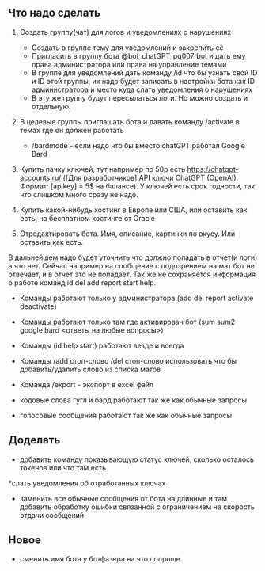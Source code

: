 ## Что надо сделать

1. Создать группу(чат) для логов и уведомлениях о нарушениях
   * Создать в группе тему для уведомлений и закрепить её
   * Пригласить в группу бота @bot_chatGPT_pq007_bot и дать ему права администратора или права на управление темами
   * В группе для уведомлений дать команду /id что бы узнать свой ID и ID этой группы, их надо будет записать в настройки бота как ID администратора и место куда слать уведомления о нарушениях
   * В эту же группу будут пересылаться логи. Но можно создать и отдельную.

2. В целевые группы приглашать бота и давать команду /activate в темах где он должен работать
   * /bardmode - если надо что бы вместо chatGPT работал Google Bard

4. Купить пачку ключей, тут например по 50р есть https://chatgpt-accounts.ru/  ([Для разработчиков] API ключи ChatGPT (OpenAI). Формат: [apikey] = 5$ на балансе). У ключей есть срок годности, так что слишком много сразу не надо.
5. Купить какой-нибудь хостинг в Европе или США, или оставить как есть, на бесплатном хостинге от Oracle
6. Отредактировать бота. Имя, описание, картинки по вкусу. Или оставить как есть.


В дальнейшем надо будет уточнить что должно попадать в отчет(и логи) а что нет. Сейчас например на сообщение с подозрением на мат бот не отвечает, и в отчет это не попадает. Так же не сохраняется информация о работе команд id del add report start help.


* Команды работают только у администратора (add del report activate deactivate)
* Команды работают только там где активирован бот (sum sum2 google bard <ответы на любые вопросы>)
* Команды (id help start) работают везде и всегда

* Команды /add стоп-слово /del стоп-слово использовать что бы добавить/удалить слово из списка матов
* Команда /export - экспорт в excel файл

* кодовые слова гугл и бард работают так же как обычные запросы
* голосовые сообщения работают так же как обычные запросы


## Доделать

* добавить команду показывающую статус ключей, сколько осталось токенов или что там есть

*слать уведомления об отработанных ключах

* заменить все обычные сообщения от бота на длинные и там добавить обработку ошибки связанной с ограничением на скорость отдачи сообщений


## Новое
* сменить имя бота у ботфазера на что попроще
